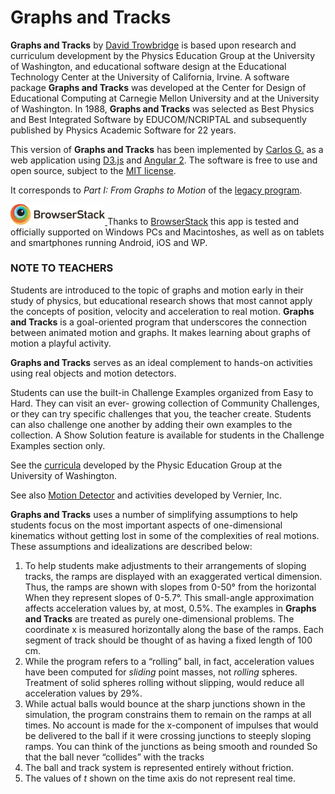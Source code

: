 # Graphs and Tracks

**Graphs and Tracks** by [David Trowbridge](https://github.com/davidtro) is based upon research and curriculum development by the Physics Education Group at the University of Washington, and educational software design at the Educational Technology Center at the University of California, Irvine. A software package **Graphs and Tracks** was developed at the Center for Design of Educational Computing at Carnegie Mellon University and at the University of Washington. In 1988, **Graphs and Tracks** was selected as Best Physics and Best Integrated Software by EDUCOM/NCRIPTAL and subsequently published by Physics Academic Software for 22 years.  

This version of **Graphs and Tracks** has been implemented by [Carlos G.](https://github.com/snolflake) as a web application using [D3.js](https://d3js.org/) and [Angular 2](https://angular.io/). The software is free to use and open source, subject to the [MIT license](LICENSE.txt).

It corresponds to _Part I: From Graphs to Motion_ of the [legacy program](https://github.com/davidtro/gt).

<a target="_blank" href="https://www.browserstack.com/" title="Cross Browser Testing Tool. 1000+ Browsers, Mobile, Real IE.">
    <img src="img/browserstack.svg" width="30%">
</a>
Thanks to <a target="_blank" href="https://www.browserstack.com/" title="Cross Browser Testing Tool. 1000+ Browsers, Mobile, Real IE.">BrowserStack</a> this app is tested and officially supported on Windows PCs and Macintoshes, as well as on tablets and smartphones running Android, iOS and WP.

### NOTE TO TEACHERS

Students are introduced to the topic of graphs and motion early in their study of physics, but educational research shows that most cannot apply the concepts of position, velocity and acceleration to real motion. **Graphs and Tracks** is a goal-oriented program that underscores the connection between animated motion and graphs. It makes learning about graphs of motion a playful activity.  

**Graphs and Tracks** serves as an ideal complement to hands-on activities using real objects and motion detectors.  

Students can use the built-in Challenge Examples organized from Easy to Hard. They can visit an ever- growing collection of Community Challenges, or they can try specific challenges that you, the teacher create. Students can also challenge one another by adding their own examples to the collection. A Show Solution feature is available for students in the Challenge Examples section only.  

See the [curricula](https://depts.washington.edu/uwpeg/curricula-0) developed by the Physic Education Group at the University of Washington.  

See also [Motion Detector](http://www.vernier.com/experiments/pwv/1/graph_matching/) and activities developed by Vernier, Inc.  

**Graphs and Tracks** uses a number of simplifying assumptions to help students focus on the most important aspects of one-dimensional kinematics without getting lost in some of the complexities of real motions. These assumptions and idealizations are described below:  

1.  To help students make adjustments to their arrangements of sloping tracks, the ramps are displayed with an exaggerated vertical dimension. Thus, the ramps are shown with slopes from 0-50° from the horizontal When they represent slopes of 0-5.7°. This small-angle approximation affects acceleration values by, at most, 0.5%. The examples in **Graphs and Tracks** are treated as purely one-dimensional problems. The coordinate x is measured horizontally along the base of the ramps. Each segment of track should be thought of as having a fixed length of 100 cm.
2.  While the program refers to a “rolling” ball, in fact, acceleration values have been computed for _sliding_ point masses, not _rolling_ spheres. Treatment of solid spheres rolling without slipping, would reduce all acceleration values by 29%.
3.  While actual balls would bounce at the sharp junctions shown in the simulation, the program constrains them to remain on the ramps at all times. No account is made for the x-component of impulses that would be delivered to the ball if it were crossing junctions to steeply sloping ramps. You can think of the junctions as being smooth and rounded So that the ball never “collides” with the tracks
4.  The ball and track system is represented entirely without friction.
5.  The values of _t_ shown on the time axis do not represent real time.
